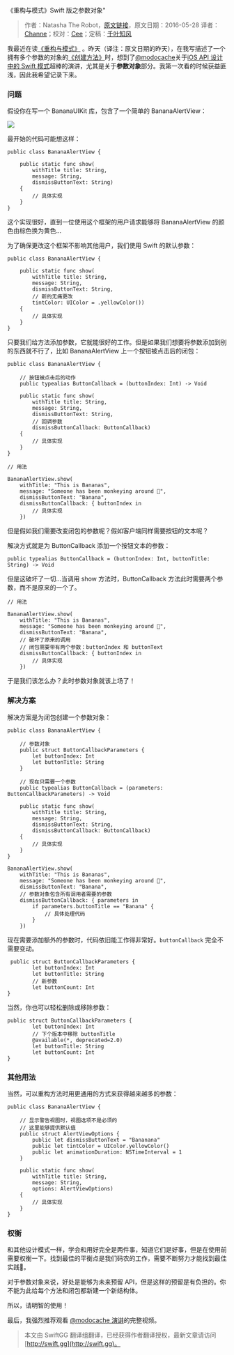 《重构与模式》Swift 版之参数对象"

> 作者：Natasha The Robot，[原文链接](https://www.natashatherobot.com/parameter-objects/)，原文日期：2016-05-28
> 译者：[Channe](undefined)；校对：[Cee](https://github.com/Cee)；定稿：[千叶知风](http://weibo.com/xiaoxxiao)
  









我最近在读[《重构与模式》](https://book.douban.com/subject/20393327/) 。昨天（译注：原文日期的昨天），在我写描述了一个拥有多个参数的对象的[《创建方法》](http://swift.gg/2016/06/27/refactoring-to-creation-method/)时，想到了[@modocache](https://twitter.com/modocache)关于[iOS API 设计中的 Swift 模式](https://youtu.be/yu6KND7dJBA?list=PLdr22uU_wISpW6XI1J0S7Lp-X8Km-HaQW)超棒的演讲，尤其是关于**参数对象**部分。我第一次看的时候获益匪浅，因此我希望记录下来。



### 问题

假设你在写一个 BananaUIKit 库，包含了一个简单的 BananaAlertView：

![](https://www.natashatherobot.com/wp-content/uploads/Screen-Shot-2016-05-28-at-5.16.54-AM-250x300.png)

最开始的代码可能想这样：

    
    public class BananaAlertView {
        
        public static func show(
            withTitle title: String,
            message: String,
            dismissButtonText: String)
        {
            // 具体实现
        }
    }

这个实现很好，直到一位使用这个框架的用户请求能够将 BananaAlertView 的颜色由棕色换为黄色...

为了确保更改这个框架不影响其他用户，我们使用 Swift 的默认参数：

    
    public class BananaAlertView {
        
        public static func show(
            withTitle title: String,
            message: String,
            dismissButtonText: String,
            // 新的无痛更改
            tintColor: UIColor = .yellowColor())
        {
            // 具体实现
        }
    }

只要我们给方法添加参数，它就能很好的工作。但是如果我们想要将参数添加到别的东西就不行了，比如 BananaAlertView 上一个按钮被点击后的闭包：

    
    public class BananaAlertView {
        
        // 按钮被点击后的动作
        public typealias ButtonCallback = (buttonIndex: Int) -> Void
        
        public static func show(
            withTitle title: String,
            message: String,
            dismissButtonText: String,
            // 回调参数
            dismissButtonCallback: ButtonCallback)
        {
            // 具体实现
        }
    }
    
    // 用法
    
    BananaAlertView.show(
        withTitle: "This is Bananas",
        message: "Someone has been monkeying around 🙈",
        dismissButtonText: "Banana",
        dismissButtonCallback: { buttonIndex in
            // 具体实现
        })

但是假如我们需要改变闭包的参数呢？假如客户端同样需要按钮的文本呢？

解决方式就是为 ButtonCallback 添加一个按钮文本的参数：

    
    public typealias ButtonCallback = (buttonIndex: Int, buttonTitle: String) -> Void

但是这破坏了一切...当调用 show 方法时，ButtonCallback 方法此时需要两个参数，而不是原来的一个了。

    
    // 用法
    
    BananaAlertView.show(
        withTitle: "This is Bananas",
        message: "Someone has been monkeying around 🙈",
        dismissButtonText: "Banana", 
        // 破坏了原来的调用
        // 闭包需要带有两个参数：buttonIndex 和 buttonText
        dismissButtonCallback: { buttonIndex in
            // 具体实现
        })

于是我们该怎么办？此时参数对象就该上场了！

### 解决方案

解决方案是为闭包创建一个参数对象：

    
    public class BananaAlertView {
        
        // 参数对象
        public struct ButtonCallbackParameters {
            let buttonIndex: Int
            let buttonTitle: String
        }
        
        // 现在只需要一个参数
        public typealias ButtonCallback = (parameters: ButtonCallbackParameters) -> Void
        
        public static func show(
            withTitle title: String,
            message: String,
            dismissButtonText: String,
            dismissButtonCallback: ButtonCallback)
        {
            // 具体实现
        }
    }
    
    BananaAlertView.show(
        withTitle: "This is Bananas",
        message: "Someone has been monkeying around 🙈",
        dismissButtonText: "Banana",
        // 参数对象包含所有调用者需要的参数
        dismissButtonCallback: { parameters in
            if parameters.buttonTitle == "Banana" {
                // 具体处理代码
            }
        })

现在需要添加额外的参数时，代码依旧能工作得非常好。`buttonCallback` 完全不需要变动。

    
     public struct ButtonCallbackParameters {
            let buttonIndex: Int
            let buttonTitle: String
            // 新参数
            let buttonCount: Int
    }

当然，你也可以轻松删除或移除参数：

    
    public struct ButtonCallbackParameters {
            let buttonIndex: Int
            // 下个版本中移除 buttonTitle
            @available(*, deprecated=2.0)
            let buttonTitle: String
            let buttonCount: Int
    }

### 其他用法

当然，可以重构方法时用更通用的方式来获得越来越多的参数：

    
    public class BananaAlertView {
        
        // 显示警告视图时，视图选项不是必须的
        // 这里能够提供默认值
        public struct AlertViewOptions {
            public let dismissButtonText = "Bananana"
            public let tintColor = UIColor.yellowColor()
            public let animationDuration: NSTimeInterval = 1
        }
        
        public static func show(
            withTitle title: String,
            message: String,
            options: AlertViewOptions)
        {
            // 具体实现
        }
    }

### 权衡

和其他设计模式一样，学会和用好完全是两件事，知道它们是好事，但是在使用前需要权衡一下。找到最佳的平衡点是我们码农的工作，需要不断努力才能找到最佳实践🙅。

对于参数对象来说，好处是能够为未来预留 API，但是这样的预留是有负担的。你不能为此给每个方法和闭包都新建一个新结构体。

所以，请明智的使用！

最后，我强烈推荐观看 [@modocache 演讲](https://youtu.be/yu6KND7dJBA?list=PLdr22uU_wISpW6XI1J0S7Lp-X8Km-HaQW)的完整视频。
> 本文由 SwiftGG 翻译组翻译，已经获得作者翻译授权，最新文章请访问 [http://swift.gg](http://swift.gg)。